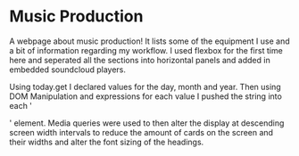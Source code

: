 # Music Production
A webpage about music production! It lists some of the equipment I use and a bit of information regarding my workflow. I used flexbox for the first time here and seperated all the sections into horizontal panels and added in embedded soundcloud players.

Using today.get I declared values for the day, month and year. Then using DOM Manipulation and expressions for each value I pushed the string into each '<p>' element. Media queries were used to then alter the display at descending screen width intervals to reduce the amount of cards on the screen and their widths and alter the font sizing of the headings.